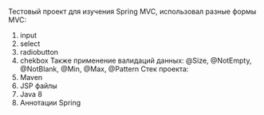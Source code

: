 Тестовый проект для изучения Spring MVC, использовал разные формы MVC:
1) input
2) select
3) radiobutton
4) chekbox
Также применение валидаций данных: @Size, @NotEmpty, @NotBlank, @Min, @Max, @Pattern
Стек проекта:
1) Maven
2) JSP файлы
3) Java 8
4) Аннотации Spring
